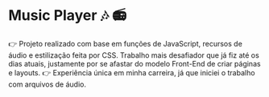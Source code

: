 # Music Player 🎶 📻

👉 Projeto realizado com base em funções de JavaScript, recursos de áudio e estilização feita por CSS. Trabalho mais desafiador que já fiz até os dias atuais, justamente por se afastar do modelo Front-End de criar páginas e layouts.
👉 Experiência única em minha carreira, já que iniciei o trabalho com arquivos de áudio.
